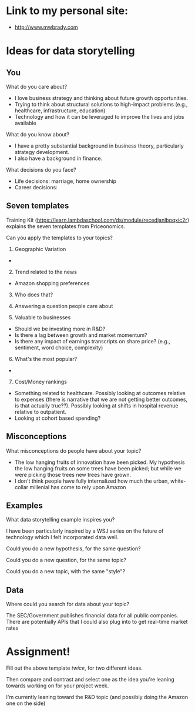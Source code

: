 # Link to my personal site:

- http://www.mwbrady.com

# Ideas for data storytelling

## You

What do you care about?

- I love business strategy and thinking about future growth opportunities.
- Trying to think about structural solutions to high-impact problems (e.g., healthcare, infrastructure, education)  
- Technology and how it can be leveraged to improve the lives and jobs available

What do you know about?

- I have a pretty substantial background in business theory, particularly strategy development.
- I also have a background in finance.

What decisions do you face?

- Life decisions: marriage, home ownership
- Career decisions:

## Seven templates

Training Kit (https://learn.lambdaschool.com/ds/module/recedjanlbpqxic2r) explains the seven templates from Priceonomics.

Can you apply the templates to your topics?

1. Geographic Variation

-

2. Trend related to the news

- Amazon shopping preferences

3. Who does that?


4. Answering a question people care about


5. Valuable to businesses

- Should we be investing more in R&D?
- Is there a lag between growth and market momentum?
- Is there any impact of earnings transcripts on share price? (e.g., sentiment, word choice, complexity)

6. What's the most popular?

-

7. Cost/Money rankings

- Something related to healthcare. Possibly looking at outcomes relative to expenses (there is narrative that we are not getting better outcomes, is that actually true??). Possibly looking at shifts in hospital revenue relative to outpatient.
- Looking at cohort based spending?

## Misconceptions

What misconceptions do people have about your topic?

- The low hanging fruits of innovation have been picked. My hypothesis the low hanging fruits on some trees have been picked; but while we were picking those trees new trees have grown.
- I don't think people have fully internalized how much the urban, white-collar millenial has come to rely upon Amazon

## Examples

What data storytelling example inspires you?

I have been particularly inspired by a WSJ series on the future of technology which I felt incorporated data well.

Could you do a new hypothesis, for the same question?


Could you do a new question, for the same topic?


Could you do a new topic, with the same "style"?



## Data

Where could you search for data about your topic?

The SEC/Government publishes financial data for all public companies. There are potentially APIs that I could also plug into to get real-time market rates

# Assignment!

Fill out the above template *twice*, for two different ideas.

Then compare and contrast and select one as the idea you're leaning towards
working on for your project week.

I'm currently leaning toward the R&D topic (and possibly doing the Amazon one on the side)
